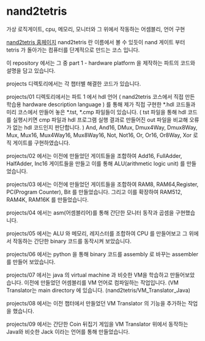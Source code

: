 # nand2tetris
가상 로직게이트, cpu, 메모리, 모니터와 그 위에서 작동하는 어셈블리, 언어 구현

[nand2tetris 홈페이지](https://www.nand2tetris.org/)
nand2tetris 란 이름에서 볼 수 있듯이 nand 게이트 부터 tetris 가 돌아가는 컴퓨터를 단계적으로 만드는 코스 입니다.

이 repository 에서는 그 중 part 1 - hardware platform 을 제작하는 파트의 코드와 설명을 담고 있습니다.

projects 디렉토리에서는 각 챕터별 해결한 코드가 있습니다.

projects/01 디렉토리에서는 파트 1 에서 hdl 언어 ( nand2tetris 코스에서 직접 만든 학습용 hardware description language ) 를 통해 제가 직접 구현한 *.hdl 코드들과 미리 코스에서 만들어 놓은 *.tst, *.cmp 파일들이 있습니다. ( tst 파일을 통해 hdl 코드를 실행시키면 cmp 파일과 hdl 프로그램 실행 결과로 만들어진 out 파일을 비교해 오류가 없는 hdl 코드인지 판단합니다. )
And, And16, DMux, Dmux4Way, Dmux8Way, Mux, Mux16, Mux4Way16, Mux8Way16, Not, Not16, Or, Or16, Or8Way, Xor 로직 게이트를 구현하였습니다.

projects/02 에서는 이전에 만들었던 게이트들을 조합하여 Add16, FullAdder, HalfAdder, Inc16 게이트들을 만들고 이를 통해 ALU(arithmetic logic unit) 를 만들었습니다.

projects/03 에서는 이전에 만들었던 게이트들을 조합하여 RAM8, RAM64,Register, PC(Program Counter), Bit 를 만들었습니다. 그리고 이를 확장하여 RAM512, RAM4K, RAM16K 를 만들었습니다.

projects/04 에서는 asm(어셈블리어)를 통해 간단한 모니터 동작과 곱셈을 구현했습니다.

projects/05 에서는 ALU 와 메모리, 레지스터를 조합하여 CPU 를 만들어보고 그 위에서 작동하는 간단한 binary 코드를 동작시켜 보았습니다.

projects/06 에서는 python 을 통해 binary 코드를 assembly 로 바꾸는 assembler 를 만들어 보았습니다.

projects/07 에서는 java 의 virtual machine 과 비슷한 VM을 학습하고 만들어보았습니다. 이전에 만들었던 어셈블리를 VM 언어로 컴파일하는 작업입니다. (VM Translator는 main directory 에 있습니다. (nand2tetris/VM_Translator_Java)

projects/08 에서는 이전 챕터에서 만들었던 VM Translator 의 기능을 추가하는 작업을 했습니다.

projects/09 에서는 간단한 Coin 뒤집기 게임을 VM Translator 위에서 동작하는 Java와 비슷한 Jack 이라는 언어를 통해 만들었습니다.
